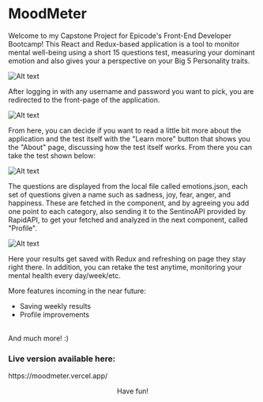 <h1>MoodMeter</h1>

Welcome to my Capstone Project for Epicode's Front-End Developer Bootcamp!
This React and Redux-based application is a tool to monitor mental well-being using a short 15 questions test, measuring your dominant emotion and also gives your a perspective on your Big 5 Personality traits.

<img
  src="https://i.imgur.com/RfTnsNV.png"
  alt="Alt text"
  title="Optional title"
  style="display: inline-block; margin: 0 auto; max-width: 300px"/>
  
  After logging in with any username and password you want to pick, you are redirected to the front-page of the application.
  
  <img
  src="https://i.imgur.com/eV85et6.png"
  alt="Alt text"
  title="Optional title"
  style="display: inline-block; margin: 0 auto; max-width: 300px"/>
  
  From here, you can decide if you want to read a little bit more about the application and the test itself with the "Learn more" button that shows you the "About" page, discussing how the test itself works. From there you can take the test shown below: 
  
  <img
  src="https://i.imgur.com/MDAVPdi.png"
  alt="Alt text"
  title="Optional title"
  style="display: inline-block; margin: 0 auto; max-width: 300px"/>
  
  The questions are displayed from the local file called emotions.json, each set of questions given a name such as sadness, joy, fear, anger, and happiness. These are fetched in the component, and by agreeing you add one point to each category, also sending it to the SentinoAPI provided by RapidAPI, to get your fetched and analyzed in the next component, called "Profile".
  
  
  <img
  src="https://i.imgur.com/6qH1AGB.png"
  alt="Alt text"
  title="Optional title"
  style="display: inline-block; margin: 0 auto; max-width: 300px"/>
  
  Here your results get saved with Redux and refreshing on page they stay right there. In addition, you can retake the test anytime, monitoring your mental health every day/week/etc.
  
  More features incoming in the near future:
  - Saving weekly results
  - Profile improvements
  <br>
  And much more! :)
  
 <p align="center"><h3>Live version available here:</h3>
  https://moodmeter.vercel.app/<p>
  
  <p align="center">Have fun!</p>
